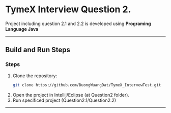 # TymeX Interview Question 2.
Project including question 2.1 and 2.2 is developed using **Programing Language Java**

---
## Build and Run Steps

### Steps
1. Clone the repository:
   ```bash
   git clone https://github.com/DuongWuangDat/TymeX_IntervewTest.git
   ```
2. Open the project in Intellij/Eclipse (at Question2 folder).
3. Run specificed project (Question2.1/Question2.2)

---
